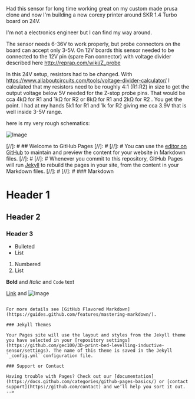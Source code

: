 Had this sensor for long time working great on my custom made prusa clone and now I'm building a new corexy printer around SKR 1.4 Turbo board on 24V.

I'm not a electronics engineer but I can find my way around.

The sensor needs 6-36V to work properly, but probe connectors on the board can accept only 3-5V. On 12V boards this sensor needed to be connected to the 12V pin (spare Fan connector) with voltage divider described here http://reprap.com/wiki/Z_probe

In this 24V setup, resistors had to be changed. With https://www.allaboutcircuits.com/tools/voltage-divider-calculator/
I calculated that my resistors need to be roughly 4:1 (R1:R2) in size to get the output voltage below 5V needed for the Z-stop probe pins. That would be cca 4kΩ for R1 and 1kΩ for R2 or 8kΩ for R1 and 2kΩ for R2 . You get the point. I had at my hands 5k1 for R1 and 1k for R2 giving me cca 3.9V that is well inside 3-5V range.

here is my very rough schematics:

![Image](https://user-images.githubusercontent.com/8178773/89330570-be9fcd80-d690-11ea-98d7-8f2fd71f060a.png)


[//]: # ## Welcome to GitHub Pages
[//]: # 
[//]: # You can use the [editor on GitHub](https://github.com/gec100/3D-print-bed-levelling-inductive-sensor/edit/gh-pages/index.md) to maintain and preview the content for your website in Markdown files.
[//]: # 
[//]: # Whenever you commit to this repository, GitHub Pages will run [Jekyll](https://jekyllrb.com/) to rebuild the pages in your site, from the content in your Markdown files.
[//]: # 
[//]: # ### Markdown

<!--Markdown is a lightweight and easy-to-use syntax for styling your writing. It includes conventions for -->

<!--```markdown -->
<!--Syntax highlighted code block -->

# Header 1
## Header 2
### Header 3

- Bulleted
- List

1. Numbered
2. List

**Bold** and _Italic_ and `Code` text

[Link](url) and ![Image](src)
```

For more details see [GitHub Flavored Markdown](https://guides.github.com/features/mastering-markdown/).

### Jekyll Themes

Your Pages site will use the layout and styles from the Jekyll theme you have selected in your [repository settings](https://github.com/gec100/3D-print-bed-levelling-inductive-sensor/settings). The name of this theme is saved in the Jekyll `_config.yml` configuration file.

### Support or Contact

Having trouble with Pages? Check out our [documentation](https://docs.github.com/categories/github-pages-basics/) or [contact support](https://github.com/contact) and we’ll help you sort it out.
-->
